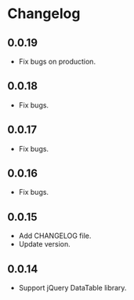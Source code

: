 # Changelog

## 0.0.19

* Fix bugs on production.

## 0.0.18

* Fix bugs.

## 0.0.17

* Fix bugs.

## 0.0.16

* Fix bugs.

## 0.0.15

* Add CHANGELOG file.
* Update version.

## 0.0.14

* Support jQuery DataTable library.

